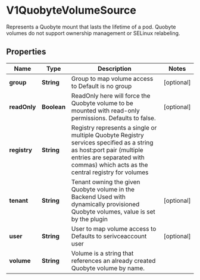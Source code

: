 

# V1QuobyteVolumeSource

Represents a Quobyte mount that lasts the lifetime of a pod. Quobyte volumes do not support ownership management or SELinux relabeling.

## Properties

| Name | Type | Description | Notes |
|------------ | ------------- | ------------- | -------------|
|**group** | **String** | Group to map volume access to Default is no group |  [optional] |
|**readOnly** | **Boolean** | ReadOnly here will force the Quobyte volume to be mounted with read-only permissions. Defaults to false. |  [optional] |
|**registry** | **String** | Registry represents a single or multiple Quobyte Registry services specified as a string as host:port pair (multiple entries are separated with commas) which acts as the central registry for volumes |  |
|**tenant** | **String** | Tenant owning the given Quobyte volume in the Backend Used with dynamically provisioned Quobyte volumes, value is set by the plugin |  [optional] |
|**user** | **String** | User to map volume access to Defaults to serivceaccount user |  [optional] |
|**volume** | **String** | Volume is a string that references an already created Quobyte volume by name. |  |



